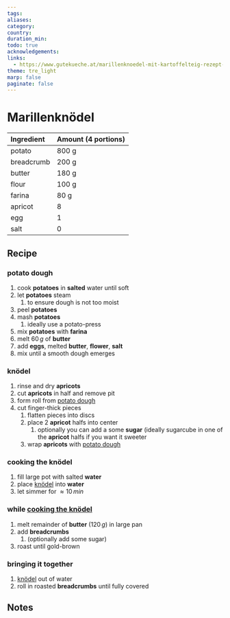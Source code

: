 ```yaml
---
tags: 
aliases: 
category: 
country: 
duration_min: 
todo: true
acknowledgements: 
links:
  - https://www.gutekueche.at/marillenknoedel-mit-kartoffelteig-rezept-22362
theme: tre_light
marp: false
paginate: false
---
```



# Marillenknödel

|Ingredient|Amount (4 portions)|
| :- | :- |
|potato|800 g|
|breadcrumb|200 g|
|butter|180 g|
|flour|100 g|
|farina|80 g|
|apricot|8|
|egg|1|
|salt|0|

## Recipe

### potato dough
1. cook **potatoes** in **salted** water until soft
2. let **potatoes** steam
	1. to ensure dough is not too moist
3. peel **potatoes**
4. mash **potatoes**
	1. ideally use a potato-press
5. mix **potatoes** with **farina**
6. melt $60\,g$ of **butter**
7. add **eggs**, melted **butter**, **flower**, **salt**
8. mix until a smooth dough emerges

### knödel

1. rinse and dry **apricots**
2. cut **apricots** in half and remove pit
3. form roll from [potato dough](#potato%20dough)
4. cut finger-thick pieces
	1. flatten pieces into discs
	2. place 2 **apricot** halfs into center
		1. optionally you can add a some **sugar** (ideally sugarcube in one of the **apricot** halfs if you want it sweeter
	3. wrap **apricots** with [potato dough](#potato%20dough)

### cooking the knödel
1. fill large pot with salted **water**
2. place [knödel](#knödel) into **water**
3. let simmer for $\approx 10\,min$

### while [cooking the knödel](#cooking%20the%20knödel)
1. melt remainder of **butter** ($120\,g$) in large pan
2. add **breadcrumbs**
	1. (optionally add some sugar)
3. roast until gold-brown

### bringing it together
1. [knödel](#knödel) out of water
2. roll in roasted **breadcrumbs** until fully covered

## Notes
